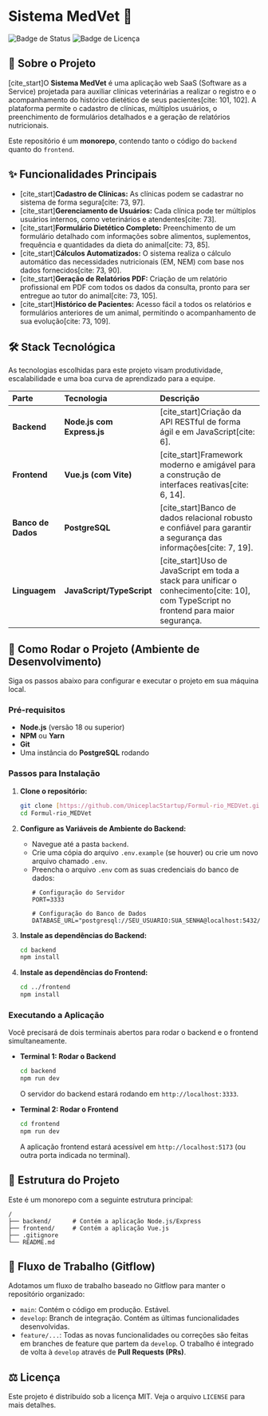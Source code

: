 # Sistema MedVet 🐾

![Badge de Status](https://img.shields.io/badge/status-em%20desenvolvimento-yellow)
![Badge de Licença](https://img.shields.io/badge/license-MIT-blue)

## 📄 Sobre o Projeto

[cite_start]O **Sistema MedVet** é uma aplicação web SaaS (Software as a Service) projetada para auxiliar clínicas veterinárias a realizar o registro e o acompanhamento do histórico dietético de seus pacientes[cite: 101, 102]. A plataforma permite o cadastro de clínicas, múltiplos usuários, o preenchimento de formulários detalhados e a geração de relatórios nutricionais.

Este repositório é um **monorepo**, contendo tanto o código do `backend` quanto do `frontend`.

## ✨ Funcionalidades Principais

- [cite_start]**Cadastro de Clínicas:** As clínicas podem se cadastrar no sistema de forma segura[cite: 73, 97].
- [cite_start]**Gerenciamento de Usuários:** Cada clínica pode ter múltiplos usuários internos, como veterinários e atendentes[cite: 73].
- [cite_start]**Formulário Dietético Completo:** Preenchimento de um formulário detalhado com informações sobre alimentos, suplementos, frequência e quantidades da dieta do animal[cite: 73, 85].
- [cite_start]**Cálculos Automatizados:** O sistema realiza o cálculo automático das necessidades nutricionais (EM, NEM) com base nos dados fornecidos[cite: 73, 90].
- [cite_start]**Geração de Relatórios PDF:** Criação de um relatório profissional em PDF com todos os dados da consulta, pronto para ser entregue ao tutor do animal[cite: 73, 105].
- [cite_start]**Histórico de Pacientes:** Acesso fácil a todos os relatórios e formulários anteriores de um animal, permitindo o acompanhamento de sua evolução[cite: 73, 109].

## 🛠️ Stack Tecnológica

As tecnologias escolhidas para este projeto visam produtividade, escalabilidade e uma boa curva de aprendizado para a equipe.

| Parte | Tecnologia | Descrição |
| :--- | :--- | :--- |
| **Backend** | **Node.js com Express.js** | [cite_start]Criação da API RESTful de forma ágil e em JavaScript[cite: 6]. |
| **Frontend** | **Vue.js (com Vite)** | [cite_start]Framework moderno e amigável para a construção de interfaces reativas[cite: 6, 14]. |
| **Banco de Dados** | **PostgreSQL** | [cite_start]Banco de dados relacional robusto e confiável para garantir a segurança das informações[cite: 7, 19]. |
| **Linguagem** | **JavaScript/TypeScript** | [cite_start]Uso de JavaScript em toda a stack para unificar o conhecimento[cite: 10], com TypeScript no frontend para maior segurança. |

## 🚀 Como Rodar o Projeto (Ambiente de Desenvolvimento)

Siga os passos abaixo para configurar e executar o projeto em sua máquina local.

### Pré-requisitos

- **Node.js** (versão 18 ou superior)
- **NPM** ou **Yarn**
- **Git**
- Uma instância do **PostgreSQL** rodando

### Passos para Instalação

1.  **Clone o repositório:**
    ```bash
    git clone [https://github.com/UniceplacStartup/Formul-rio_MEDVet.git](https://github.com/UniceplacStartup/Formul-rio_MEDVet.git)
    cd Formul-rio_MEDVet
    ```

2.  **Configure as Variáveis de Ambiente do Backend:**
    - Navegue até a pasta `backend`.
    - Crie uma cópia do arquivo `.env.example` (se houver) ou crie um novo arquivo chamado `.env`.
    - Preencha o arquivo `.env` com as suas credenciais do banco de dados:
      ```env
      # Configuração do Servidor
      PORT=3333

      # Configuração do Banco de Dados
      DATABASE_URL="postgresql://SEU_USUARIO:SUA_SENHA@localhost:5432/SEU_BANCO"
      ```

3.  **Instale as dependências do Backend:**
    ```bash
    cd backend
    npm install
    ```

4.  **Instale as dependências do Frontend:**
    ```bash
    cd ../frontend
    npm install
    ```

### Executando a Aplicação

Você precisará de dois terminais abertos para rodar o backend e o frontend simultaneamente.

- **Terminal 1: Rodar o Backend**
  ```bash
  cd backend
  npm run dev
  ```
  O servidor do backend estará rodando em `http://localhost:3333`.

- **Terminal 2: Rodar o Frontend**
  ```bash
  cd frontend
  npm run dev
  ```
  A aplicação frontend estará acessível em `http://localhost:5173` (ou outra porta indicada no terminal).

## 🌳 Estrutura do Projeto

Este é um monorepo com a seguinte estrutura principal:

```
/
├── backend/      # Contém a aplicação Node.js/Express
├── frontend/     # Contém a aplicação Vue.js
├── .gitignore
└── README.md
```

## 🌿 Fluxo de Trabalho (Gitflow)

Adotamos um fluxo de trabalho baseado no Gitflow para manter o repositório organizado:

- `main`: Contém o código em produção. Estável.
- `develop`: Branch de integração. Contém as últimas funcionalidades desenvolvidas.
- `feature/...`: Todas as novas funcionalidades ou correções são feitas em branches de feature que partem da `develop`. O trabalho é integrado de volta à `develop` através de **Pull Requests (PRs)**.

## ⚖️ Licença

Este projeto é distribuído sob a licença MIT. Veja o arquivo `LICENSE` para mais detalhes.
